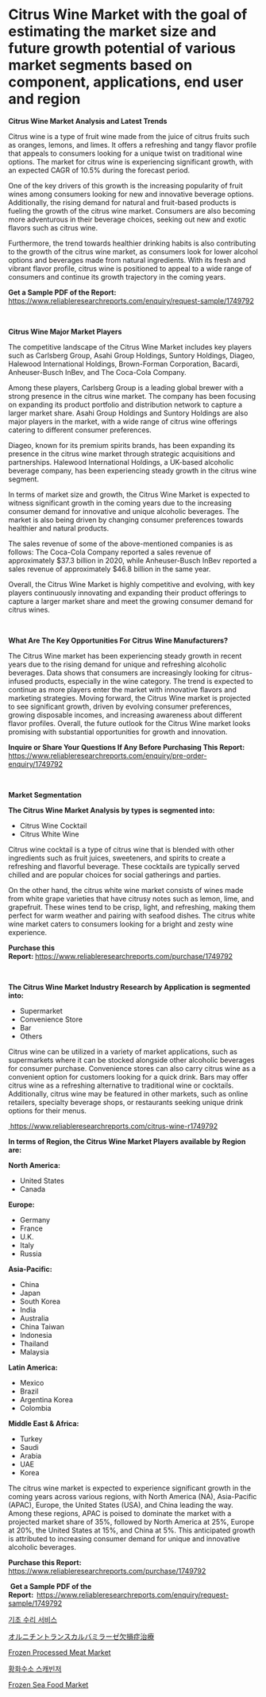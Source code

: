 <p><h1>Citrus Wine Market with the goal of estimating the market size and future growth potential of various market segments based on component, applications, end user and region</h1></p><p><strong>Citrus Wine Market Analysis and Latest Trends</strong></p>
<p><p>Citrus wine is a type of fruit wine made from the juice of citrus fruits such as oranges, lemons, and limes. It offers a refreshing and tangy flavor profile that appeals to consumers looking for a unique twist on traditional wine options. The market for citrus wine is experiencing significant growth, with an expected CAGR of 10.5% during the forecast period.</p><p>One of the key drivers of this growth is the increasing popularity of fruit wines among consumers looking for new and innovative beverage options. Additionally, the rising demand for natural and fruit-based products is fueling the growth of the citrus wine market. Consumers are also becoming more adventurous in their beverage choices, seeking out new and exotic flavors such as citrus wine.</p><p>Furthermore, the trend towards healthier drinking habits is also contributing to the growth of the citrus wine market, as consumers look for lower alcohol options and beverages made from natural ingredients. With its fresh and vibrant flavor profile, citrus wine is positioned to appeal to a wide range of consumers and continue its growth trajectory in the coming years.</p></p>
<p><strong>Get a Sample PDF of the Report:&nbsp;</strong> <a href="https://www.reliableresearchreports.com/enquiry/request-sample/1749792">https://www.reliableresearchreports.com/enquiry/request-sample/1749792</a></p>
<p>&nbsp;</p>
<p><strong>Citrus Wine Major Market Players</strong></p>
<p><p>The competitive landscape of the Citrus Wine Market includes key players such as Carlsberg Group, Asahi Group Holdings, Suntory Holdings, Diageo, Halewood International Holdings, Brown-Forman Corporation, Bacardi, Anheuser-Busch InBev, and The Coca-Cola Company. </p><p>Among these players, Carlsberg Group is a leading global brewer with a strong presence in the citrus wine market. The company has been focusing on expanding its product portfolio and distribution network to capture a larger market share. Asahi Group Holdings and Suntory Holdings are also major players in the market, with a wide range of citrus wine offerings catering to different consumer preferences.</p><p>Diageo, known for its premium spirits brands, has been expanding its presence in the citrus wine market through strategic acquisitions and partnerships. Halewood International Holdings, a UK-based alcoholic beverage company, has been experiencing steady growth in the citrus wine segment.</p><p>In terms of market size and growth, the Citrus Wine Market is expected to witness significant growth in the coming years due to the increasing consumer demand for innovative and unique alcoholic beverages. The market is also being driven by changing consumer preferences towards healthier and natural products.</p><p>The sales revenue of some of the above-mentioned companies is as follows: The Coca-Cola Company reported a sales revenue of approximately $37.3 billion in 2020, while Anheuser-Busch InBev reported a sales revenue of approximately $46.8 billion in the same year.</p><p>Overall, the Citrus Wine Market is highly competitive and evolving, with key players continuously innovating and expanding their product offerings to capture a larger market share and meet the growing consumer demand for citrus wines.</p></p>
<p>&nbsp;</p>
<p><strong>What Are The Key Opportunities For Citrus Wine Manufacturers?</strong></p>
<p><p>The Citrus Wine market has been experiencing steady growth in recent years due to the rising demand for unique and refreshing alcoholic beverages. Data shows that consumers are increasingly looking for citrus-infused products, especially in the wine category. The trend is expected to continue as more players enter the market with innovative flavors and marketing strategies. Moving forward, the Citrus Wine market is projected to see significant growth, driven by evolving consumer preferences, growing disposable incomes, and increasing awareness about different flavor profiles. Overall, the future outlook for the Citrus Wine market looks promising with substantial opportunities for growth and innovation.</p></p>
<p><strong>Inquire or Share Your Questions If Any Before Purchasing This Report:</strong> <a href="https://www.reliableresearchreports.com/enquiry/pre-order-enquiry/1749792">https://www.reliableresearchreports.com/enquiry/pre-order-enquiry/1749792</a></p>
<p>&nbsp;</p>
<p><strong>Market Segmentation</strong></p>
<p><strong>The Citrus Wine Market Analysis by types is segmented into:</strong></p>
<p><ul><li>Citrus Wine Cocktail</li><li>Citrus White Wine</li></ul></p>
<p><p>Citrus wine cocktail is a type of citrus wine that is blended with other ingredients such as fruit juices, sweeteners, and spirits to create a refreshing and flavorful beverage. These cocktails are typically served chilled and are popular choices for social gatherings and parties.</p><p>On the other hand, the citrus white wine market consists of wines made from white grape varieties that have citrusy notes such as lemon, lime, and grapefruit. These wines tend to be crisp, light, and refreshing, making them perfect for warm weather and pairing with seafood dishes. The citrus white wine market caters to consumers looking for a bright and zesty wine experience.</p></p>
<p><strong>Purchase this Report:&nbsp;</strong><a href="https://www.reliableresearchreports.com/purchase/1749792">https://www.reliableresearchreports.com/purchase/1749792</a></p>
<p>&nbsp;</p>
<p><strong>The Citrus Wine Market Industry Research by Application is segmented into:</strong></p>
<p><ul><li>Supermarket</li><li>Convenience Store</li><li>Bar</li><li>Others</li></ul></p>
<p><p>Citrus wine can be utilized in a variety of market applications, such as supermarkets where it can be stocked alongside other alcoholic beverages for consumer purchase. Convenience stores can also carry citrus wine as a convenient option for customers looking for a quick drink. Bars may offer citrus wine as a refreshing alternative to traditional wine or cocktails. Additionally, citrus wine may be featured in other markets, such as online retailers, specialty beverage shops, or restaurants seeking unique drink options for their menus.</p></p>
<p><a href="https://www.reliableresearchreports.com/citrus-wine-r1749792">&nbsp;https://www.reliableresearchreports.com/citrus-wine-r1749792</a></p>
<p><strong>In terms of Region, the Citrus Wine Market Players available by Region are:</strong></p>
<p>
    <p> <strong> North America: </strong>
        <ul>
            <li>United States</li>
            <li>Canada</li>
        </ul>
        </p> 
    <p> <strong> Europe: </strong>
        <ul>
            <li>Germany</li>
            <li>France</li>
            <li>U.K.</li>
            <li>Italy</li>
            <li>Russia</li>
        </ul>
        </p> 
    <p> <strong> Asia-Pacific: </strong>
        <ul>
            <li>China</li>
            <li>Japan</li>
            <li>South Korea</li>
            <li>India</li>
            <li>Australia</li>
            <li>China Taiwan</li>
            <li>Indonesia</li>
            <li>Thailand</li>
            <li>Malaysia</li>
        </ul>
        </p> 
    <p> <strong> Latin America: </strong>
        <ul>
            <li>Mexico</li>
            <li>Brazil</li>
            <li>Argentina Korea</li>
            <li>Colombia</li>
        </ul>
        </p> 
    <p> <strong> Middle East & Africa: </strong>
        <ul>
            <li>Turkey</li>
            <li>Saudi</li>
            <li>Arabia</li>
            <li>UAE</li>
            <li>Korea</li>
        </ul>
    </p>
    </p>
<p><p>The citrus wine market is expected to experience significant growth in the coming years across various regions, with North America (NA), Asia-Pacific (APAC), Europe, the United States (USA), and China leading the way. Among these regions, APAC is poised to dominate the market with a projected market share of 35%, followed by North America at 25%, Europe at 20%, the United States at 15%, and China at 5%. This anticipated growth is attributed to increasing consumer demand for unique and innovative alcoholic beverages.</p></p>
<p><strong>Purchase this Report: </strong><a href="https://www.reliableresearchreports.com/purchase/1749792">https://www.reliableresearchreports.com/purchase/1749792</a></p>
<p>&nbsp;<strong>Get a Sample PDF of the Report:&nbsp;&nbsp;</strong><a href="https://www.reliableresearchreports.com/enquiry/request-sample/1749792">https://www.reliableresearchreports.com/enquiry/request-sample/1749792</a></p>
<p><strong></strong></p>
<p><p><a href="https://github.com/fernandotryO5lson96765/Market-Research-Report-List-1/blob/main/229636217354.md">기초 수리 서비스</a></p><p><a href="https://github.com/EmoryYundt1935/Market-Research-Report-List-1/blob/main/332290218652.md">オルニチントランスカルバミラーゼ欠損症治療</a></p><p><a href="https://github.com/Whitneyboyettebo9kiw7yr13/Market-Research-Report-List-2/blob/main/frozen-processed-meat-market.md">Frozen Processed Meat Market</a></p><p><a href="https://github.com/CliftonFisher9067/Market-Research-Report-List-1/blob/main/437995417353.md">황화수소 스캐빈저</a></p><p><a href="https://github.com/PeterParrish5/Market-Research-Report-List-4/blob/main/frozen-sea-food-market.md">Frozen Sea Food Market</a></p></p>